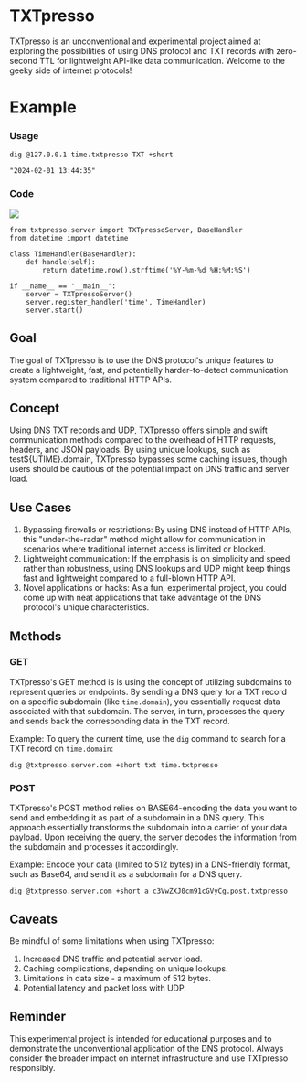 # TXTpresso

TXTpresso is an unconventional and experimental project aimed at exploring the possibilities of using DNS protocol and TXT records with zero-second TTL for lightweight API-like data communication. Welcome to the geeky side of internet protocols!

# Example

### Usage

`dig @127.0.0.1 time.txtpresso TXT +short`

`"2024-02-01 13:44:35"`

### Code

[![](https://img.shields.io/badge/pypi-3775A9?style=for-the-badge&logo=pypi&logoColor=white)](https://pypi.org/project/TXTpresso/)

```
from txtpresso.server import TXTpressoServer, BaseHandler
from datetime import datetime

class TimeHandler(BaseHandler):
    def handle(self):
        return datetime.now().strftime('%Y-%m-%d %H:%M:%S')

if __name__ == '__main__':
    server = TXTpressoServer()
    server.register_handler('time', TimeHandler)
    server.start()
```

## Goal

The goal of TXTpresso is to use the DNS protocol's unique features to create a lightweight, fast, and potentially harder-to-detect communication system compared to traditional HTTP APIs.

## Concept

Using DNS TXT records and UDP, TXTpresso offers simple and swift communication methods compared to the overhead of HTTP requests, headers, and JSON payloads. By using unique lookups, such as test${UTIME}.domain, TXTpresso bypasses some caching issues, though users should be cautious of the potential impact on DNS traffic and server load.

## Use Cases

1. Bypassing firewalls or restrictions: By using DNS instead of HTTP APIs, this "under-the-radar" method might allow for communication in scenarios where traditional internet access is limited or blocked.
2. Lightweight communication: If the emphasis is on simplicity and speed rather than robustness, using DNS lookups and UDP might keep things fast and lightweight compared to a full-blown HTTP API.
3. Novel applications or hacks: As a fun, experimental project, you could come up with neat applications that take advantage of the DNS protocol's unique characteristics.

## Methods

### GET

TXTpresso's GET method is is using the concept of utilizing subdomains to represent queries or endpoints. By sending a DNS query for a TXT record on a specific subdomain (like `time.domain`), you essentially request data associated with that subdomain. The server, in turn, processes the query and sends back the corresponding data in the TXT record.

Example: To query the current time, use the `dig` command to search for a TXT record on `time.domain`:

```
dig @txtpresso.server.com +short txt time.txtpresso
```

### POST

TXTpresso's POST method relies on BASE64-encoding the data you want to send and embedding it as part of a subdomain in a DNS query. This approach essentially transforms the subdomain into a carrier of your data payload. Upon receiving the query, the server decodes the information from the subdomain and processes it accordingly.

Example: Encode your data (limited to 512 bytes) in a DNS-friendly format, such as Base64, and send it as a subdomain for a DNS query.

```
dig @txtpresso.server.com +short a c3VwZXJ0cm91cGVyCg.post.txtpresso
```

## Caveats

Be mindful of some limitations when using TXTpresso:

1. Increased DNS traffic and potential server load.
2. Caching complications, depending on unique lookups.
3. Limitations in data size - a maximum of 512 bytes.
4. Potential latency and packet loss with UDP.

## Reminder

This experimental project is intended for educational purposes and to demonstrate the unconventional application of the DNS protocol. Always consider the broader impact on internet infrastructure and use TXTpresso responsibly.
